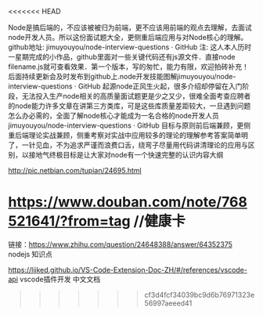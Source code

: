 <<<<<<< HEAD

Node是搞后端的，不应该被被归为前端，更不应该用前端的观点去理解，去面试node开发人员。所以这份面试题大全，更侧重后端应用与对Node核心的理解。github地址: jimuyouyou/node-interview-questions · GitHub 注: 这人本人历时一星期完成的小作品，github里面对一些关键代码还有js源文件．直接node filename.js就可查看效果．第一个版本，写的匆忙，能力有限，欢迎拍砖补充！后面持续更新会及时发布到github上.node开发技能图解jimuyouyou/node-interview-questions · GitHub 起源node正风生火起，很多介绍却停留在入门阶段，无法投入生产node相关的高质量面试题更是少之又少，很难全面考查应聘者的node能力许多文章在讲第三方类库，可是这些库质量差距较大，一旦遇到问题怎么办必需的，全面了解node核心才能成为一名合格的node开发人员jimuyouyou/node-interview-questions · GitHub 目标与原则前后端兼顾，更侧重后端理论实战兼顾，侧重考察对实战中应用较多的理论的理解参考答案简单明了，一针见血，不为追求严谨而浪费口舌，绕弯子尽量用代码讲清理论的应用与区别，以接地气终极目标是让大家对node有一个快速完整的认识内容大纲

http://pic.netbian.com/tupian/24695.html

https://www.douban.com/note/768521641/?from=tag //健康卡
=======
链接：https://www.zhihu.com/question/24648388/answer/64352375 nodejs 知识点


https://liiked.github.io/VS-Code-Extension-Doc-ZH/#/references/vscode-api  vscode插件开发 中文文档





>>>>>>> cf3d4fcf34039bc9d6b76971323e56997aeeed41
